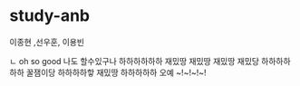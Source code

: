 # study-anb
이종현 ,선우훈, 이용빈

ㄴ oh so good 나도 할수있구나 
    하하하하하하 재밌땅 재밌땅 재밌땅 재밌당 하하하하하하 꿀잼이당 하하하하핳 재밌땅 하하하하하 오예 ~!~!~!~!
